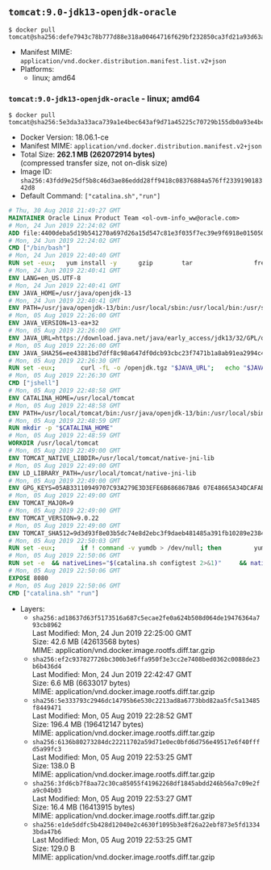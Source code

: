 ## `tomcat:9.0-jdk13-openjdk-oracle`

```console
$ docker pull tomcat@sha256:defe7943c78b777d88e318a00464716f629bf232850ca3fd21a93d63a7b9d4b9
```

-	Manifest MIME: `application/vnd.docker.distribution.manifest.list.v2+json`
-	Platforms:
	-	linux; amd64

### `tomcat:9.0-jdk13-openjdk-oracle` - linux; amd64

```console
$ docker pull tomcat@sha256:5e3da3a33aca739a1e4bec643af9d71a45225c70729b155db0a93e4bc15d8ac2
```

-	Docker Version: 18.06.1-ce
-	Manifest MIME: `application/vnd.docker.distribution.manifest.v2+json`
-	Total Size: **262.1 MB (262072914 bytes)**  
	(compressed transfer size, not on-disk size)
-	Image ID: `sha256:43fdd9e25df5b8c46d3ae86eddd28ff9418c08376884a576ff233919018342d8`
-	Default Command: `["catalina.sh","run"]`

```dockerfile
# Thu, 30 Aug 2018 21:49:27 GMT
MAINTAINER Oracle Linux Product Team <ol-ovm-info_ww@oracle.com>
# Mon, 24 Jun 2019 22:24:02 GMT
ADD file:4400deba5d19b541270a697d26a15d547c81e3f035f7ec39e9f6918e0150501c in / 
# Mon, 24 Jun 2019 22:24:02 GMT
CMD ["/bin/bash"]
# Mon, 24 Jun 2019 22:40:40 GMT
RUN set -eux; 	yum install -y 		gzip 		tar 				freetype fontconfig 	; 	rm -rf /var/cache/yum
# Mon, 24 Jun 2019 22:40:41 GMT
ENV LANG=en_US.UTF-8
# Mon, 24 Jun 2019 22:40:41 GMT
ENV JAVA_HOME=/usr/java/openjdk-13
# Mon, 24 Jun 2019 22:40:41 GMT
ENV PATH=/usr/java/openjdk-13/bin:/usr/local/sbin:/usr/local/bin:/usr/sbin:/usr/bin:/sbin:/bin
# Mon, 05 Aug 2019 22:26:00 GMT
ENV JAVA_VERSION=13-ea+32
# Mon, 05 Aug 2019 22:26:00 GMT
ENV JAVA_URL=https://download.java.net/java/early_access/jdk13/32/GPL/openjdk-13-ea+32_linux-x64_bin.tar.gz
# Mon, 05 Aug 2019 22:26:00 GMT
ENV JAVA_SHA256=ee43881bd7dff8c98a647df0dcb93cbc23f7471b1a8ab91ea2994c484be45e42
# Mon, 05 Aug 2019 22:26:30 GMT
RUN set -eux; 		curl -fL -o /openjdk.tgz "$JAVA_URL"; 	echo "$JAVA_SHA256 */openjdk.tgz" | sha256sum -c -; 	mkdir -p "$JAVA_HOME"; 	tar --extract --file /openjdk.tgz --directory "$JAVA_HOME" --strip-components 1; 	rm /openjdk.tgz; 		ln -sfT "$JAVA_HOME" /usr/java/default; 	ln -sfT "$JAVA_HOME" /usr/java/latest; 	for bin in "$JAVA_HOME/bin/"*; do 		base="$(basename "$bin")"; 		[ ! -e "/usr/bin/$base" ]; 		alternatives --install "/usr/bin/$base" "$base" "$bin" 20000; 	done; 		java -Xshare:dump; 		java --version; 	javac --version
# Mon, 05 Aug 2019 22:26:30 GMT
CMD ["jshell"]
# Mon, 05 Aug 2019 22:48:58 GMT
ENV CATALINA_HOME=/usr/local/tomcat
# Mon, 05 Aug 2019 22:48:58 GMT
ENV PATH=/usr/local/tomcat/bin:/usr/java/openjdk-13/bin:/usr/local/sbin:/usr/local/bin:/usr/sbin:/usr/bin:/sbin:/bin
# Mon, 05 Aug 2019 22:48:59 GMT
RUN mkdir -p "$CATALINA_HOME"
# Mon, 05 Aug 2019 22:48:59 GMT
WORKDIR /usr/local/tomcat
# Mon, 05 Aug 2019 22:49:00 GMT
ENV TOMCAT_NATIVE_LIBDIR=/usr/local/tomcat/native-jni-lib
# Mon, 05 Aug 2019 22:49:00 GMT
ENV LD_LIBRARY_PATH=/usr/local/tomcat/native-jni-lib
# Mon, 05 Aug 2019 22:49:00 GMT
ENV GPG_KEYS=05AB33110949707C93A279E3D3EFE6B686867BA6 07E48665A34DCAFAE522E5E6266191C37C037D42 47309207D818FFD8DCD3F83F1931D684307A10A5 541FBE7D8F78B25E055DDEE13C370389288584E7 61B832AC2F1C5A90F0F9B00A1C506407564C17A3 79F7026C690BAA50B92CD8B66A3AD3F4F22C4FED 9BA44C2621385CB966EBA586F72C284D731FABEE A27677289986DB50844682F8ACB77FC2E86E29AC A9C5DF4D22E99998D9875A5110C01C5A2F6059E7 DCFD35E0BF8CA7344752DE8B6FB21E8933C60243 F3A04C595DB5B6A5F1ECA43E3B7BBB100D811BBE F7DA48BB64BCB84ECBA7EE6935CD23C10D498E23
# Mon, 05 Aug 2019 22:49:00 GMT
ENV TOMCAT_MAJOR=9
# Mon, 05 Aug 2019 22:49:00 GMT
ENV TOMCAT_VERSION=9.0.22
# Mon, 05 Aug 2019 22:49:00 GMT
ENV TOMCAT_SHA512=9d3d93f8e03b5dc74e8d2ebc3f9daeb481485a391fb10289e23848063c23f52e8cf8566ebc7ff4f62c9b9f71591fad368a2bab487d31377c85a2607be3e029ff
# Mon, 05 Aug 2019 22:50:03 GMT
RUN set -eux; 		if ! command -v yumdb > /dev/null; then 		yum install -y yum-utils; 		yumdb set reason dep yum-utils; 	fi; 	if [ -f /etc/oracle-release ]; then 		yumdb set reason user filesystem; 	fi; 	_yum_install_temporary() { ( set -eu +x; 		local pkg todo=''; 		for pkg; do 			if ! rpm --query "$pkg" > /dev/null 2>&1; then 				todo="$todo $pkg"; 			fi; 		done; 		if [ -n "$todo" ]; then 			set -x; 			yum install -y $todo; 			yumdb set reason dep $todo; 		fi; 	) }; 	_yum_install_temporary gzip tar; 		ddist() { 		local f="$1"; shift; 		local distFile="$1"; shift; 		local success=; 		local distUrl=; 		for distUrl in 			'https://www.apache.org/dyn/closer.cgi?action=download&filename=' 			https://www-us.apache.org/dist/ 			https://www.apache.org/dist/ 			https://archive.apache.org/dist/ 		; do 			if curl -fL -o "$f" "$distUrl$distFile" && [ -s "$f" ]; then 				success=1; 				break; 			fi; 		done; 		[ -n "$success" ]; 	}; 		ddist 'tomcat.tar.gz' "tomcat/tomcat-$TOMCAT_MAJOR/v$TOMCAT_VERSION/bin/apache-tomcat-$TOMCAT_VERSION.tar.gz"; 	echo "$TOMCAT_SHA512 *tomcat.tar.gz" | sha512sum --strict --check -; 	ddist 'tomcat.tar.gz.asc' "tomcat/tomcat-$TOMCAT_MAJOR/v$TOMCAT_VERSION/bin/apache-tomcat-$TOMCAT_VERSION.tar.gz.asc"; 	export GNUPGHOME="$(mktemp -d)"; 	for key in $GPG_KEYS; do 		gpg --batch --keyserver ha.pool.sks-keyservers.net --recv-keys "$key"; 	done; 	gpg --batch --verify tomcat.tar.gz.asc tomcat.tar.gz; 	tar -xf tomcat.tar.gz --strip-components=1; 	rm bin/*.bat; 	rm tomcat.tar.gz*; 	command -v gpgconf && gpgconf --kill all || :; 	rm -rf "$GNUPGHOME"; 		nativeBuildDir="$(mktemp -d)"; 	tar -xf bin/tomcat-native.tar.gz -C "$nativeBuildDir" --strip-components=1; 	_yum_install_temporary 		apr-devel 		gcc 		make 		openssl-devel 	; 	( 		export CATALINA_HOME="$PWD"; 		cd "$nativeBuildDir/native"; 		aprConfig="$(command -v apr-1-config)"; 		./configure 			--libdir="$TOMCAT_NATIVE_LIBDIR" 			--prefix="$CATALINA_HOME" 			--with-apr="$aprConfig" 			--with-java-home="$JAVA_HOME" 			--with-ssl=yes; 		make -j "$(nproc)"; 		make install; 	); 	rm -rf "$nativeBuildDir"; 	rm bin/tomcat-native.tar.gz; 		deps="$( 		find "$TOMCAT_NATIVE_LIBDIR" -type f -executable -exec ldd '{}' ';' 			| awk '/=>/ && $(NF-1) != "=>" { print $(NF-1) }' 			| sort -u 			| xargs -r rpm --query --whatprovides 			| sort -u 	)"; 	[ -z "$deps" ] || yumdb set reason user $deps; 		yum autoremove -y; 	yum clean all; 	rm -rf /var/cache/yum; 		find ./bin/ -name '*.sh' -exec sed -ri 's|^#!/bin/sh$|#!/usr/bin/env bash|' '{}' +; 		chmod -R +rX .; 	chmod 777 logs work
# Mon, 05 Aug 2019 22:50:06 GMT
RUN set -e 	&& nativeLines="$(catalina.sh configtest 2>&1)" 	&& nativeLines="$(echo "$nativeLines" | grep 'Apache Tomcat Native')" 	&& nativeLines="$(echo "$nativeLines" | sort -u)" 	&& if ! echo "$nativeLines" | grep 'INFO: Loaded APR based Apache Tomcat Native library' >&2; then 		echo >&2 "$nativeLines"; 		exit 1; 	fi
# Mon, 05 Aug 2019 22:50:06 GMT
EXPOSE 8080
# Mon, 05 Aug 2019 22:50:06 GMT
CMD ["catalina.sh" "run"]
```

-	Layers:
	-	`sha256:ad18637d63f5173516a687c5ecae2fe0a624b508d064de19476364a793cb8962`  
		Last Modified: Mon, 24 Jun 2019 22:25:00 GMT  
		Size: 42.6 MB (42613568 bytes)  
		MIME: application/vnd.docker.image.rootfs.diff.tar.gzip
	-	`sha256:ef2c937827726bc300b3e6ffa950f3e3cc2e7408bed0362c0088de23b6b436d4`  
		Last Modified: Mon, 24 Jun 2019 22:42:47 GMT  
		Size: 6.6 MB (6633017 bytes)  
		MIME: application/vnd.docker.image.rootfs.diff.tar.gzip
	-	`sha256:5e333793c2946dc14795b6e530c2213ad8a6773bbd82aa5fc5a13485f8449471`  
		Last Modified: Mon, 05 Aug 2019 22:28:52 GMT  
		Size: 196.4 MB (196412147 bytes)  
		MIME: application/vnd.docker.image.rootfs.diff.tar.gzip
	-	`sha256:6136b80273284dc22211702a59d71e0ec0bfd6d756e49517e6f40fffd5a99fc3`  
		Last Modified: Mon, 05 Aug 2019 22:53:25 GMT  
		Size: 138.0 B  
		MIME: application/vnd.docker.image.rootfs.diff.tar.gzip
	-	`sha256:3fd6cb7f8aa72c30ca85055f41962268df1845abdd246b56a7c09e2fa9c04b03`  
		Last Modified: Mon, 05 Aug 2019 22:53:27 GMT  
		Size: 16.4 MB (16413915 bytes)  
		MIME: application/vnd.docker.image.rootfs.diff.tar.gzip
	-	`sha256:e1de5ddfc5b428d12040e2c4630f1095b3e8f26a22ebf873e5fd13343bda47b6`  
		Last Modified: Mon, 05 Aug 2019 22:53:25 GMT  
		Size: 129.0 B  
		MIME: application/vnd.docker.image.rootfs.diff.tar.gzip

